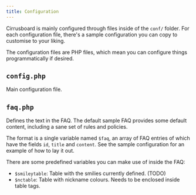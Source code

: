 ```yaml
---
title: Configuration
---
```

Cirrusboard is mainly configured through files inside of the `conf/` folder. For each configuration file, there's a sample configuration you can copy to customise to your liking.

The configuration files are PHP files, which mean you can configure things programmatically if desired.

## `config.php`
Main configuration file.


## `faq.php`
Defines the text in the FAQ. The default sample FAQ provides some default content, including a sane set of rules and policies.

The format is a single variable named `$faq`, an array of FAQ entries of which have the fields `id`, `title` and `content`. See the sample configuration for an example of how to lay it out.

There are some predefined variables you can make use of inside the FAQ:
- `$smileytable`: Table with the smilies currently defined. (TODO)
- `$nctable`: Table with nickname colours. Needs to be enclosed inside table tags.